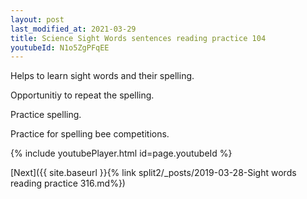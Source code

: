 ```yaml
---
layout: post
last_modified_at: 2021-03-29
title: Science Sight Words sentences reading practice 104
youtubeId: N1o5ZgPFqEE
---
```

 
 
Helps to learn sight words and their spelling.

Opportunitiy to repeat the spelling. 

Practice spelling. 
 
Practice for spelling bee competitions. 
 
{% include youtubePlayer.html id=page.youtubeId %}
 
 

[Next]({{ site.baseurl }}{% link  split2/_posts/2019-03-28-Sight words reading practice 316.md%})
 
